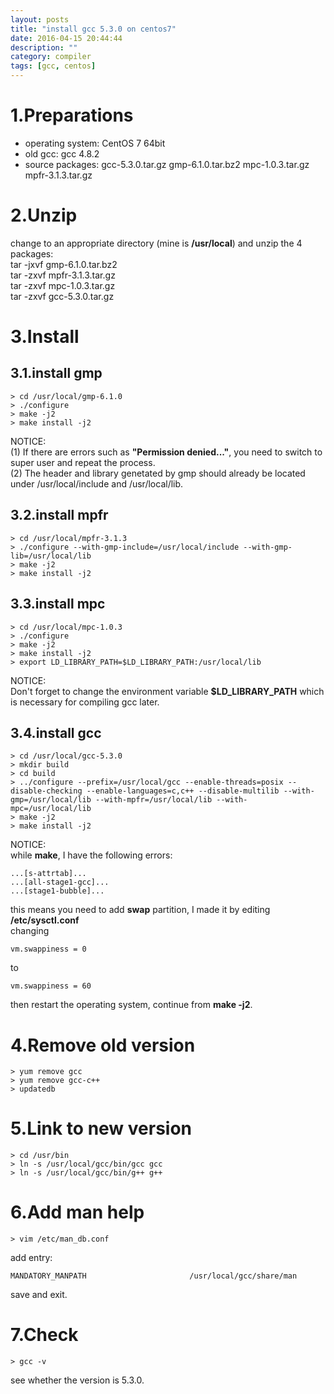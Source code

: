 ```yaml
---
layout: posts
title: "install gcc 5.3.0 on centos7"
date: 2016-04-15 20:44:44
description: ""
category: compiler
tags: [gcc, centos]
---
```


# 1.Preparations  

* operating system: CentOS 7 64bit
* old gcc: gcc 4.8.2
* source packages: gcc-5.3.0.tar.gz gmp-6.1.0.tar.bz2 mpc-1.0.3.tar.gz mpfr-3.1.3.tar.gz

# 2.Unzip  

change to an appropriate directory (mine is **/usr/local**) and unzip the 4 packages:  
tar -jxvf gmp-6.1.0.tar.bz2  
tar -zxvf mpfr-3.1.3.tar.gz  
tar -zxvf mpc-1.0.3.tar.gz  
tar -zxvf gcc-5.3.0.tar.gz  

# 3.Install  

## 3.1.install gmp  

    > cd /usr/local/gmp-6.1.0
    > ./configure
    > make -j2
    > make install -j2  

NOTICE:   
    (1) If there are errors such as **"Permission denied..."**, you need to switch to super user and repeat the process.  
    (2) The header and library genetated by gmp should already be located under /usr/local/include and /usr/local/lib.

## 3.2.install mpfr  

    > cd /usr/local/mpfr-3.1.3
    > ./configure --with-gmp-include=/usr/local/include --with-gmp-lib=/usr/local/lib
    > make -j2
    > make install -j2

## 3.3.install mpc  

    > cd /usr/local/mpc-1.0.3
    > ./configure
    > make -j2
    > make install -j2
    > export LD_LIBRARY_PATH=$LD_LIBRARY_PATH:/usr/local/lib

NOTICE:  
    Don't forget to change the environment variable **$LD_LIBRARY_PATH** which is necessary for compiling gcc later.
    
## 3.4.install gcc  

    > cd /usr/local/gcc-5.3.0
    > mkdir build
    > cd build
    > ../configure --prefix=/usr/local/gcc --enable-threads=posix --disable-checking --enable-languages=c,c++ --disable-multilib --with-gmp=/usr/local/lib --with-mpfr=/usr/local/lib --with-mpc=/usr/local/lib
    > make -j2
    > make install -j2

NOTICE:  
while **make**, I have the following errors:
```
...[s-attrtab]... 
...[all-stage1-gcc]...
...[stage1-bubble]...
```
this means you need to add **swap** partition, I made it by editing **/etc/sysctl.conf**  
changing  
```
vm.swappiness = 0
```
to
```
vm.swappiness = 60
```
then restart the operating system, continue from **make -j2**.

# 4.Remove old version  

	> yum remove gcc
	> yum remove gcc-c++ 
	> updatedb

# 5.Link to new version  

    > cd /usr/bin 
    > ln -s /usr/local/gcc/bin/gcc gcc 
    > ln -s /usr/local/gcc/bin/g++ g++
    
# 6.Add man help  

    > vim /etc/man_db.conf  
add entry:
```
MANDATORY_MANPATH                       /usr/local/gcc/share/man
```
save and exit.

# 7.Check

    > gcc -v

see whether the version is 5.3.0.


